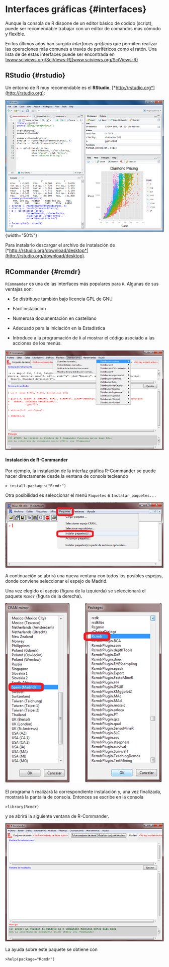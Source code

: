 # Interfaces gráficas {#interfaces}




Aunque la consola de R dispone de un editor básico de códido (script),
puede ser recomendable trabajar con un editor de comandos más cómodo y
flexible.

En los últimos años han surgido *interfaces gráficas* que permiten
realizar las operaciones más comunes a través de periféricos como el
ratón. Una lista de de estas interfaces puede ser encontrada en 
[www.sciviews.org/SciViews-R](www.sciviews.org/SciViews-R)


## RStudio {#rstudio}

Un entorno de R muy recomendable es el **RStudio**,
[*http://rstudio.org*](http://rstudio.org):

![](figuras/RStudio-screenshot.png){width="50%"}

<!-- ![](figuras/rstudio.png){width="4.7625in" height="3.95in"} -->

Para instalarlo descargar el archivo de instalación de
[*http://rstudio.org/download/desktop*](http://rstudio.org/download/desktop).


## RCommander {#rcmdr}

`RCommander` es una de las interfaces más populares para `R`. Algunas de
sus ventajas son:

-   Se distribuye también bajo licencia GPL de GNU

-   Fácil instalación

-   Numerosa documentación en castellano

-   Adecuado para la iniciación en la Estadística

-   Introduce a la programación de `R` al mostrar el código asociado a
    las acciones de los menús.

![](figuras/Rcommander.png)


#### Instalación de R-Commander 
 
Por ejemplo, la
instalación de la interfaz gráfica R-Commander se puede hacer
directamente desde la ventana de consola tecleando

    > install.packages("Rcmdr")

Otra posibilidad es seleccionar el menú `Paquetes` e
`Instalar paquetes...`

![](figuras/Rcommander1.png)

A continuación se abrirá una nueva ventana con todos los posibles
espejos, donde conviene seleccionar el espejo de Madrid.

Una vez elegido el espejo (figura de la izquierda) se seleccionará el
paquete `Rcmdr` (figura de la derecha).

![](figuras/Rcommander2.png)

 El programa `R` realizará la correspondiente instalación y,
una vez finalizada, mostrará la pantalla de consola. Entonces se escribe
en la consola

    >library(Rcmdr)

y se abrirá la siguiente ventana de R-Commander.

![](figuras/Rcommander3.png)

La ayuda sobre este paquete se obtiene con

    >help(package="Rcmdr")


